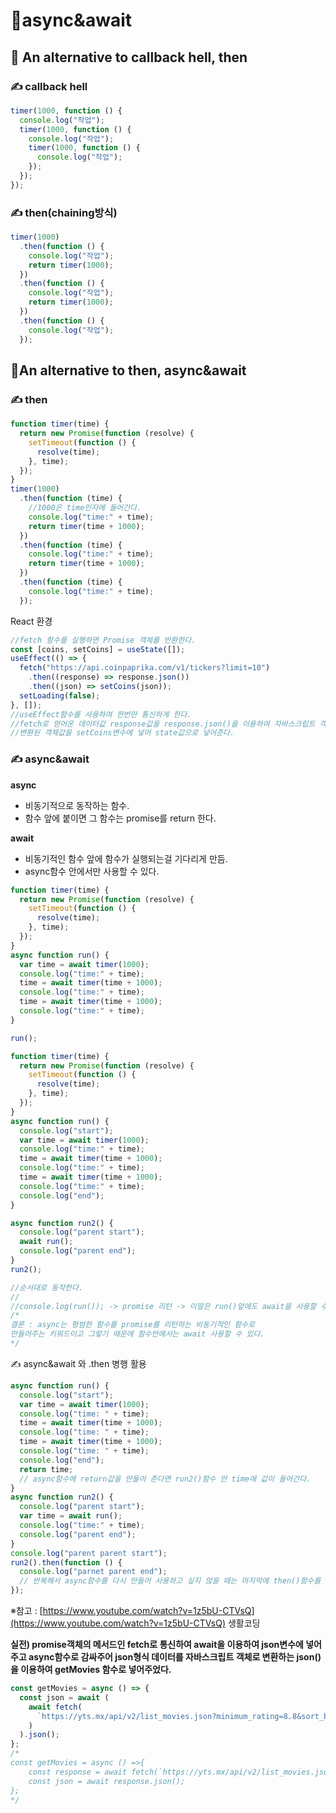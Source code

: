 # 📖async&await

## 📌 An alternative to callback hell, then

### ✍ callback hell

```js
timer(1000, function () {
  console.log("작업");
  timer(1000, function () {
    console.log("작업");
    timer(1000, function () {
      console.log("작업");
    });
  });
});
```

### ✍ then(chaining방식)

```js
timer(1000)
  .then(function () {
    console.log("작업");
    return timer(1000);
  })
  .then(function () {
    console.log("작업");
    return timer(1000);
  })
  .then(function () {
    console.log("작업");
  });
```

## 📌An alternative to then, async&await

### ✍ then

```js
function timer(time) {
  return new Promise(function (resolve) {
    setTimeout(function () {
      resolve(time);
    }, time);
  });
}
timer(1000)
  .then(function (time) {
    //1000은 time인자에 들어간다.
    console.log("time:" + time);
    return timer(time + 1000);
  })
  .then(function (time) {
    console.log("time:" + time);
    return timer(time + 1000);
  })
  .then(function (time) {
    console.log("time:" + time);
  });
```

React 환경

```jsx
//fetch 함수를 실행하면 Promise 객체를 반환한다.
const [coins, setCoins] = useState([]);
useEffect(() => {
  fetch("https://api.coinpaprika.com/v1/tickers?limit=10")
    .then((response) => response.json())
    .then((json) => setCoins(json));
  setLoading(false);
}, []);
//useEffect함수를 사용하여 한번만 통신하게 한다.
//fetch로 얻어온 데이터값 response값을 response.json()을 이용하여 자바스크립트 객체로 반환.
//변환된 객체값을 setCoins변수에 넣어 state값으로 넣어준다.
```

### ✍ async&await<br />

**async**

- 비동기적으로 동작하는 함수.
- 함수 앞에 붙이면 그 함수는 promise를 return 한다.
  <br />

**await**

- 비동기적인 함수 앞에 함수가 실행되는걸 기다리게 만듬.
- async함수 안에서만 사용할 수 있다.

```jsx
function timer(time) {
  return new Promise(function (resolve) {
    setTimeout(function () {
      resolve(time);
    }, time);
  });
}
async function run() {
  var time = await timer(1000);
  console.log("time:" + time);
  time = await timer(time + 1000);
  console.log("time:" + time);
  time = await timer(time + 1000);
  console.log("time:" + time);
}

run();
```

```jsx
function timer(time) {
  return new Promise(function (resolve) {
    setTimeout(function () {
      resolve(time);
    }, time);
  });
}
async function run() {
  console.log("start");
  var time = await timer(1000);
  console.log("time:" + time);
  time = await timer(time + 1000);
  console.log("time:" + time);
  time = await timer(time + 1000);
  console.log("time:" + time);
  console.log("end");
}

async function run2() {
  console.log("parent start");
  await run();
  console.log("parent end");
}
run2();

//순서대로 동작한다.
//
//console.log(run()); -> promise 리턴 -> 이말은 run()앞에도 await을 사용할 수 있다.
/*
결론 : async는 평범한 함수를 promise를 리턴하는 비동기적인 함수로
만들어주는 키워드이고 그렇기 때문에 함수안에서는 await 사용할 수 있다.
*/
```

✍ async&await 와 .then 병행 활용

```jsx
async function run() {
  console.log("start");
  var time = await timer(1000);
  console.log("time: " + time);
  time = await timer(time + 1000);
  console.log("time: " + time);
  time = await timer(time + 1000);
  console.log("time: " + time);
  console.log("end");
  return time;
  // async함수에 return값을 만들어 준다면 run2()함수 안 time에 값이 들어간다.
}
async function run2() {
  console.log("parent start");
  var time = await run();
  console.log("time:" + time);
  console.log("parent end");
}
console.log("parent parent start");
run2().then(function () {
  console.log("parnet parent end");
  // 반복해서 async함수를 다시 만들어 사용하고 싶지 않을 때는 마지막에 then()함수를 사용해주는 방법이 있다.
});
```

※참고 : [https://www.youtube.com/watch?v=1z5bU-CTVsQ](https://www.youtube.com/watch?v=1z5bU-CTVsQ) 생활코딩

**실전) promise객체의 메서드인 fetch로 통신하여 await을 이용하여 json변수에 넣어주고 async함수로 감싸주어 json형식 데이터를 자바스크립트 객체로 변환하는 json()을 이용하여 getMovies 함수로 넣어주었다.**

```jsx
const getMovies = async () => {
  const json = await (
    await fetch(
      `https://yts.mx/api/v2/list_movies.json?minimum_rating=8.8&sort_by=year`
    )
  ).json();
};
/*
const getMovies = async () =>{
	const response = await fetch(`https://yts.mx/api/v2/list_movies.json?minimum_rating=8.8&sort_by=year`);
	const json = await response.json();
};
*/
```
